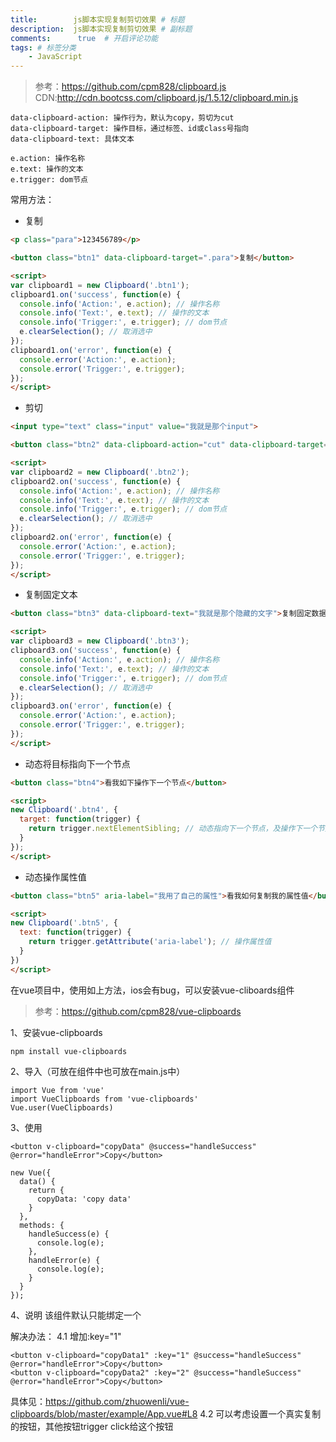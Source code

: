 ```yaml
---
title:        js脚本实现复制剪切效果 # 标题
description:  js脚本实现复制剪切效果 # 副标题
comments:      true  # 开启评论功能
tags: # 标签分类
    - JavaScript
---
```


> 参考：https://github.com/cpm828/clipboard.js
> CDN:http://cdn.bootcss.com/clipboard.js/1.5.12/clipboard.min.js

```
data-clipboard-action: 操作行为，默认为copy，剪切为cut
data-clipboard-target: 操作目标，通过标签、id或class号指向
data-clipboard-text: 具体文本

e.action: 操作名称
e.text: 操作的文本
e.trigger: dom节点
```


常用方法：
- 复制
```html
<p class="para">123456789</p>

<button class="btn1" data-clipboard-target=".para">复制</button>

<script>
var clipboard1 = new Clipboard('.btn1');
clipboard1.on('success', function(e) {
  console.info('Action:', e.action); // 操作名称
  console.info('Text:', e.text); // 操作的文本
  console.info('Trigger:', e.trigger); // dom节点
  e.clearSelection(); // 取消选中
});
clipboard1.on('error', function(e) {
  console.error('Action:', e.action);
  console.error('Trigger:', e.trigger);
});
</script>
```


- 剪切
```html
<input type="text" class="input" value="我就是那个input">

<button class="btn2" data-clipboard-action="cut" data-clipboard-target=".input">剪切</button>

<script>
var clipboard2 = new Clipboard('.btn2');
clipboard2.on('success', function(e) {
  console.info('Action:', e.action); // 操作名称
  console.info('Text:', e.text); // 操作的文本
  console.info('Trigger:', e.trigger); // dom节点
  e.clearSelection(); // 取消选中
});
clipboard2.on('error', function(e) {
  console.error('Action:', e.action);
  console.error('Trigger:', e.trigger);
});
</script>
```


- 复制固定文本
```html
<button class="btn3" data-clipboard-text="我就是那个隐藏的文字">复制固定数据</button>

<script>
var clipboard3 = new Clipboard('.btn3');
clipboard3.on('success', function(e) {
  console.info('Action:', e.action); // 操作名称
  console.info('Text:', e.text); // 操作的文本
  console.info('Trigger:', e.trigger); // dom节点
  e.clearSelection(); // 取消选中
});
clipboard3.on('error', function(e) {
  console.error('Action:', e.action);
  console.error('Trigger:', e.trigger);
});
</script>
```


- 动态将目标指向下一个节点
```html
<button class="btn4">看我如下操作下一个节点</button>

<script>
new Clipboard('.btn4', {
  target: function(trigger) {
    return trigger.nextElementSibling; // 动态指向下一个节点，及操作下一个节点
  }
});
</script>
```


- 动态操作属性值
```html
<button class="btn5" aria-label="我用了自己的属性">看我如何复制我的属性值</button>

<script>
new Clipboard('.btn5', {
  text: function(trigger) {
    return trigger.getAttribute('aria-label'); // 操作属性值
  }
})
</script>
```


在vue项目中，使用如上方法，ios会有bug，可以安装vue-cliboards组件

> 参考：https://github.com/cpm828/vue-clipboards

1、安装vue-clipboards
```
npm install vue-clipboards

```

2、导入（可放在组件中也可放在main.js中）
```
import Vue from 'vue'
import VueClipboards from 'vue-clipboards'
Vue.user(VueClipboards)
```

3、使用
```
<button v-clipboard="copyData" @success="handleSuccess" @error="handleError">Copy</button>

new Vue({
  data() {
    return {
      copyData: 'copy data'
    }
  },
  methods: {
    handleSuccess(e) {
      console.log(e);
    },
    handleError(e) {
      console.log(e);
    }
  }
});

```

4、说明
该组件默认只能绑定一个

解决办法：
  4.1 增加:key="1"
  ```
  <button v-clipboard="copyData1" :key="1" @success="handleSuccess" @error="handleError">Copy</button>
  <button v-clipboard="copyData2" :key="2" @success="handleSuccess" @error="handleError">Copy</button>
  ```
  具体见：https://github.com/zhuowenli/vue-clipboards/blob/master/example/App.vue#L8
  4.2 可以考虑设置一个真实复制的按钮，其他按钮trigger click给这个按钮